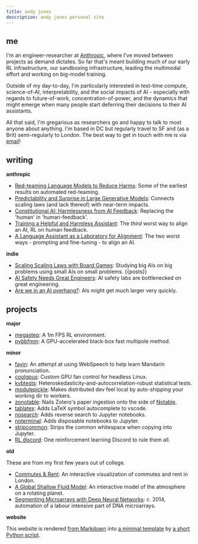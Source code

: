 ```yaml
---
title: andy jones
description: andy jones personal site
---
```


## me
I'm an engineer-researcher at [Anthropic](https://www.anthropic.com), where I've moved between projects as demand dictates. So far that's meant building much of our early RL infrastructure, our sandboxing infrastructure, leading the multimodal effort and working on big-model training.

Outside of my day-to-day, I'm particularly interested in test-time compute, science-of-AI, interpretability, and the social impacts of AI - especially with regards to future-of-work, concentration-of-power, and the dynamics that might emerge when many people start deferring their decisions to their AI assistants. 

All that said, I'm gregarious as researchers go and happy to talk to most anyone about anything. 
I'm based in DC but regularly travel to SF and (as a Brit) semi-regularly to London. The best way to get in touch with me is via [email](mailto:me@andyljones.com)!

## writing

**anthropic**
* [Red-teaming Language Models to Reduce Harms](https://arxiv.org/abs/2209.07858): Some of the earliest results on automated red-teaming.
* [Predictability and Surprise in Large Generative Models](https://arxiv.org/abs/2202.07785): Connects scaling laws (and lack thereof) with near-term impacts.
* [Constitutional AI: Harmlessness from AI Feedback](https://arxiv.org/abs/2212.08073): Replacing the 'human' in 'human-feedback'.
* [Training a Helpful and Harmless Assistant](https://arxiv.org/abs/2204.05862): The _third_ worst way to align an AI, RL on human feedback.
* [A Language Assistant as a Laboratory for Alignment](https://arxiv.org/abs/2112.00861): The two worst ways - prompting and fine-tuning - to align an AI.

**indie**
* [Scaling Scaling Laws with Board Games](https://andyljones.com/boardlaw/): Studying big AIs on big problems using small AIs on small problems.
{{posts}}
* [AI Safety Needs Great Engineers](https://www.lesswrong.com/posts/YDF7XhMThhNfHfim9/ai-safety-needs-great-engineers): AI safety labs are bottlenecked on great engineering.
* [Are we in an AI overhang?](https://www.lesswrong.com/posts/N6vZEnCn6A95Xn39p/are-we-in-an-ai-overhang): AIs might get much larger very quickly.

## projects

**major**
* [megastep](https://andyljones.com/megastep/): A 1m FPS RL environment.
* [pybbfmm](https://andyljones.com/pybbfmm/): A GPU-accelerated black-box fast multipole method.

**minor**
* [fayin](https://andyljones.com/fayin): An attempt at using WebSpeech to help learn Mandarin pronunciation.
* [coolgpus](https://github.com/andyljones/coolgpus): Custom GPU fan control for headless Linux.
* [kvbtests](https://github.com/andyljones/kvbtests): Heteroskedasticity-and-autocorrelation-robust statistical tests.
* [modulepickle](https://github.com/andyljones/modulepickle): Makes distributed dev feel local by auto-shipping your working dir to workers.
* [zonotable](https://github.com/andyljones/zonotable): Nails Zotero's paper ingestion onto the side of [Notable](https://github.com/notable/notable).
* [tablatex](https://github.com/andyljones/tablatex): Adds LaTeX symbol autocomplete to vscode.
* [nosearch](https://github.com/andyljones/nosearch): Adds reverse search to Jupyter notebooks.
* [noterminal](https://github.com/andyljones/noterminal): Adds disposable notebooks to Jupyter.
* [stripcommon](https://github.com/andyljones/stripcommon): Strips the common whitespace when copying into Jupyter.
* [RL discord](https://discord.com/invite/xhfNqQv): One reinforcement learning Discord to rule them all.

**old**

These are from my first few years out of college.

* [Commutes & Rent](http://andyljones.com/commutes-and-rent-frontend): An interactive visualization of commutes and rent in London. 
* [A Global Shallow Fluid Model](http://andyljones.com/shallow-fluid-model): An interactive model of the atmosphere on a rotating planet.
* [Segmenting Microarrays with Deep Neural Networks](https://github.com/andyljones/NeuralNetworkMicroarraySegmentation): c. 2014, automation of a labour intensive part of DNA microarrays.

**website**

This website is rendered [from Markdown](https://github.com/andyljones/andyljones.github.io/blob/master/source/post-mortem-plotting/index.md) into [a minimal template](https://github.com/andyljones/andyljones.github.io/blob/master/template.j2) by [a short Python script](https://github.com/andyljones/andyljones.github.io/blob/master/generate.py).